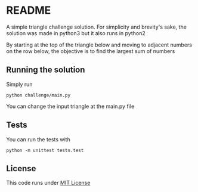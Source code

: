 # README #
A simple triangle challenge solution. For simplicity and brevity's sake, the solution was made in python3 but it also runs in python2

By starting at the top of the triangle below and moving to adjacent numbers on the row below, the objective is to find the largest sum of numbers

## Running the solution ##

Simply run

```
python challenge/main.py
```

You can change the input triangle at the main.py file

## Tests ##

You can run the tests with

```
python -m unittest tests.test
```

## License ##

This code runs under [MIT License](https://opensource.org/licenses/MIT)
